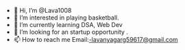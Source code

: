 - 👋 Hi, I’m @Lava1008
- 👀 I’m interested in playing basketball. 
- 🌱 I’m currently learning DSA, Web Dev 
- 💞️ I’m looking for an startup opportunity .
- 📫 How to reach me  Email:-lavanyagarg59617@gmail.com

<!---
Lava1008/Lava1008 is a ✨ special ✨ repository because its `README.md` (this file) appears on your GitHub profile.
You can click the Preview link to take a look at your changes.
--->
